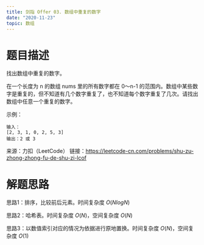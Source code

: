 ```yaml
---
title: 剑指 Offer 03. 数组中重复的数字
date: "2020-11-23"
topic: 数组
---
```

# 题目描述
找出数组中重复的数字。


在一个长度为 n 的数组 nums 里的所有数字都在 0～n-1 的范围内。数组中某些数字是重复的，但不知道有几个数字重复了，也不知道每个数字重复了几次。请找出数组中任意一个重复的数字。

示例：
```
输入：
[2, 3, 1, 0, 2, 5, 3]
输出：2 或 3 
```

来源：力扣（LeetCode）
链接：https://leetcode-cn.com/problems/shu-zu-zhong-zhong-fu-de-shu-zi-lcof

# 解题思路

思路1：排序，比较前后元素。时间复杂度 $O(NlogN)$

思路2：哈希表。时间复杂度 $O(N)$，空间复杂度 $O(N)$

思路3：以数值索引对应的情况为依据进行原地置换。时间复杂度 $O(N)$，空间复杂度 $O(1)$